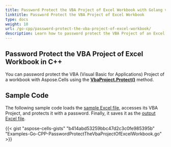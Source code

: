```yaml
---
title: Password Protect the VBA Project of Excel Workbook with Golang via C++
linktitle: Password Protect the VBA Project of Excel Workbook
type: docs
weight: 10
url: /go-cpp/password-protect-the-vba-project-of-excel-workbook/
description: Learn how to password protect the VBA Project of an Excel workbook using Aspose.Cells with Golang via C++.
---
```


## **Password Protect the VBA Project of Excel Workbook in C++**

You can password protect the VBA (Visual Basic for Applications) Project of a workbook with Aspose.Cells using the [**VbaProject.Protect()**](https://reference.aspose.com/cells/go-cpp/vbaproject/protect/) method.

## **Sample Code**

The following sample code loads the [sample Excel file](43352067.xlsm), accesses its VBA Project, and protects it with a password. Finally, it saves it as the [output Excel file](43352068.xlsm).

{{< gist "aspose-cells-gists" "b414abd53259bbc47d2c3c0fe985395b" "Examples-Go-CPP-PasswordProtectTheVbaProjectOfExcelWorkbook.go" >}}